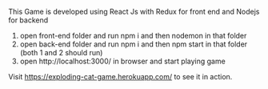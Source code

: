 This Game is developed using React Js with Redux for front end and Nodejs for backend

1. open front-end folder and run npm i and then nodemon in that folder
2. open back-end folder and run npm i and then npm start in that folder 
(both 1 and 2 should run)
3. open http://localhost:3000/ in browser and start playing game

Visit https://exploding-cat-game.herokuapp.com/ to see it in action.
